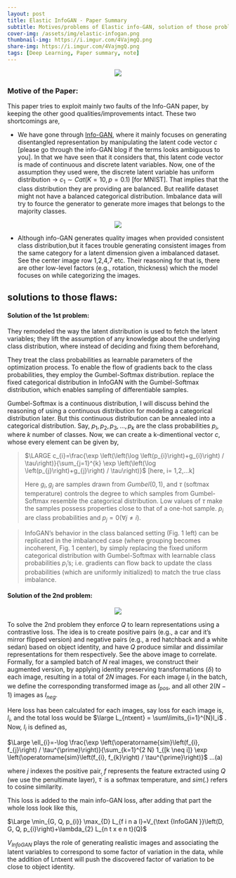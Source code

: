 ```yaml
---
layout: post
title: Elastic InfoGAN - Paper Summary
subtitle: Motives/problems of Elastic info-GAN, solution of those problems. 
cover-img: /assets/img/elastic-infogan.png
thumbnail-img: https://i.imgur.com/4VajmgQ.png
share-img: https://i.imgur.com/4VajmgQ.png
tags: [Deep Learning, Paper summary, note]
---
```



<!-- ## GAN: Generative Adversarial Nets Paper Review and Notes: -->

<p align="center">
<img src="https://i.imgur.com/JyZdw24.png">
</p>



### Motive of the Paper:
This paper tries to exploit mainly two faults of the Info-GAN paper, by keeping the other good qualities/improvements intact. These two shortcomings are, 
- We have gone through [Info-GAN](https://soumya997.github.io/2022-04-16-infogan-paper-summary/), where it mainly focuses on generating disentangled representation by manipulating the latent code vector $c$ [please go through the info-GAN blog if the terms looks ambiguous to you]. In that we have seen that it considers that, this latent code vector is made of continuous and discrete latent variables. Now, one of the assumption they used were, the discrete latent variable has uniform distribution -> $c_1 \sim Cat(K=10,p=0.1)$ [for MNIST]. That implies that the class distribution they are providing are balanced. But reallife dataset might not have a balanced categorical distribution. Imbalance data will try to fource the generator to generate more images that belongs to the majority classes. 


<p align="center">
<img src="https://i.imgur.com/3hSRrzr.png">
</p>

- Although info-GAN generates quality images when provided consistent class distribution,but it faces trouble generating consistent images from the same category for a latent dimension given a imbalanced dataset. See the center image row 1,2,4,7 etc. Their reasoning for that is, there are other low-level factors (e.g., rotation, thickness) which the model focuses on while categorizing the images.


## solutions to those flaws:
#### Solution of the 1st problem:
They remodeled the way the latent distribution is used to fetch the latent variables; they lift the assumption of any knowledge about the underlying class distribution, where instead of deciding and fixing them beforehand, 

They treat the class probabilities as learnable parameters of the optimization process. To enable the flow of gradients back to the class probabilities, they employ the Gumbel-Softmax distribution. replace the fixed categorical distribution in InfoGAN with the Gumbel-Softmax distribution, which enables sampling of differentiable samples.

Gumbel-Softmax is a continuous distribution, I will discuss behind the reasoning of using a continuous distribution for modeling a categorical distribution later. But this continuous distribution can be annealed into a categorical distribution. Say, $p_1,p_2,p_3,...,p_k$ are the class probabilities $p_i$, where $k$ number of classes. Now, we can create a k-dimentional vector $c$, whose every element can be given by,

>$\LARGE c_{i}=\frac{\exp \left(\left(\log \left(p_{i}\right)+g_{i}\right) / \tau\right)}{\sum_{j=1}^{k} \exp \left(\left(\log \left(p_{j}\right)+g_{j}\right) / \tau\right)}$  [here, i= 1,2,...k]
> 
> Here $g_i, g_j$ are samples drawn from $Gumbel(0, 1)$, and $\tau$ (softmax temperature) controls the degree to which samples from Gumbel-Softmax resemble the categorical distribution. Low values of $\tau$ make the samples possess properties close to that of a one-hot sample. $p_i$ are class probabilities and $p_{j}=0(\forall j \neq i)$.

> InfoGAN’s behavior in the class balanced setting (Fig. 1 left) can be replicated in the imbalanced case (where grouping becomes incoherent, Fig. 1 center), by simply replacing the fixed uniform categorical distribution with Gumbel-Softmax with learnable class probabilities $p_i$’s; i.e. gradients can flow back to update the class probabilities (which are uniformly initialized) to match the true class imbalance. 


#### Solution of the 2nd problem:

<p align="center">
<img src="https://i.imgur.com/JlTQXQr.png">
</p>

To solve the 2nd problem they enforce $Q$ to learn representations using a contrastive loss. The idea is to create positive pairs (e.g., a car and it’s mirror flipped version) and negative pairs (e.g., a red hatchback and a white sedan) based on object identity, and have $Q$ produce similar and dissimilar representations for them respectively. See the above image to correlate. Formally, for a sampled batch of $N$ real images, we construct their augmented version, by applying identity preserving transformations ($\delta$) to each image, resulting in a total of $2N$ images. For each image $I_i$ in the batch, we define the corresponding transformed image as $I_{pos}$, and all other $2(N− 1)$ images as $I_{neg}$.

Here loss has been calculated for each images, say loss for each image is, $l_i$, and the total loss would be $\large L_{ntxent} = \sum\limits_{i=1}^{N}l_i$ .
Now, $l_i$ is defined as,

$\Large \ell_{i}=-\log \frac{\exp \left(\operatorname{sim}\left(f_{i}, f_{j}\right) / \tau^{\prime}\right)}{\sum_{k=1}^{2 N} 1_{[k \neq i]} \exp \left(\operatorname{sim}\left(f_{i}, f_{k}\right) / \tau^{\prime}\right)}$ ...(a)

where $j$ indexes the positive pair, $f$ represents the feature extracted using $Q$ (we use the penultimate layer), $\tau^{'}$ is a softmax temperature, and $sim(.)$ refers to cosine similarity.

This loss is added to the main info-GAN loss, after adding that part the whole loss look like this,

$\Large \min_{G, Q, p_{i}} \max_{D} L_{f i n a l}=V_{\text {InfoGAN }}\left(D, G, Q, p_{i}\right)+\lambda_{2} L_{n t x e n t}(Q)$

$V_{InfoGAN}$ plays the role of generating realistic images and associating the latent variables to correspond to some factor of variation in the data, while the addition of Lntxent will push the discovered factor of variation to be close to object identity.



















